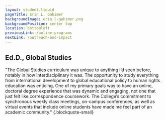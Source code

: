 ```yaml
---
layout: student.liquid
pageTitle: Erin L. Gahimer
backgroundImage: erin-l-gahimer.png
backgroundPosition: center top
location: bottomleft
previousLink: /online-programs
nextLink: /outreach-and-impact
---
```


## Ed.D., Global Studies 

"The Global Studies curriculum was unique to anything I’d seen before, notably in how interdisciplinary it was. The opportunity to study everything from international development to global educational policy to human rights education was enticing. One of my primary goals was to have an online, doctoral degree experience that was dynamic and engaging, not one that just felt like correspondence coursework. The College’s commitment to synchronous weekly class meetings, on-campus conferences, as well as virtual events that include online students have made me feel part of an academic community." {.blockquote-small}